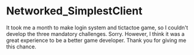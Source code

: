 # Networked_SimplestClient
It took me a month to make login system and tictactoe game, so I couldn't develop the three mandatory challenges. Sorry. However, I think it was a great experience to be a better game developer. Thank you for giving me this chance.
